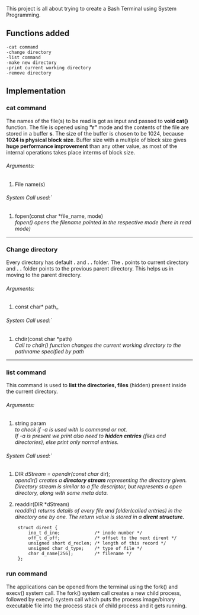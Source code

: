 This project is all about trying to create a Bash Terminal using System Programming.

## Functions added
	-cat command
	-change directory
	-list command
	-make new directory
	-print current working directory
	-remove directory

## Implementation

### cat command
The names of the file(s) to be read is got as input and passed to **void cat()** function.
The file is opened using **"r"** mode and the contents of the file are stored in a buffer **s**. The size of the buffer is chosen to be 1024, because **1024 is physical block size**. Buffer size with a multiple of block size gives **huge performance improvement** than any other value, as most of the internal operations takes place interms of block size.
###### Arguments:
1. File name(s)
###### System Call used:`
1. fopen(const char *file_name, mode) \
_fopen() opens the  filename pointed in the respective mode (here in read mode)_
***

### Change directory
Every directory has default **.** and **.** **.** folder.
The **.** points to current directory and **.** **.** folder points to the previous parent directory. This helps us in moving to the parent directory.
###### Arguments:
1. const char* path_
###### System Call used:` 
1. chdir(const char *path)
\
_Call to chdir() function changes the current working directory to the pathname specified by path_

****
### list command
This command is used to **list the directories, files** (hidden) present inside the current directory.
###### Arguments:
1. string param\
_to check if -a is used with ls command or not._\
_If -a is present we print also need to **hidden entries** (files and directories), else print only normal entries._
###### System Call used:`
1. DIR *dStream = opendir(const char* dir);\
_opendir() creates a **directory stream** representing the directory given. Directory stream is similar to a file descriptor, but represents a open directory, along with some meta data._
2. readdir(DIR *dStream)\
_readdir() returns details of every file and folder(called entries) in the directory one by one. The return value is stored in a **dirent structure.**_
		
        struct dirent {
            ino_t d_ino; 			 /* inode number */
			off_t d_off; 			 /* offset to the next dirent */
			unsigned short d_reclen; /* length of this record */
			unsigned char d_type; 	 /* type of file */
			char d_name[256]; 		 /* filename */
	    };

### run command
The applications can be opened from the terminal using the fork() and execv() system call. The fork() system call creates a new child process, followed by execv() system call which puts the process image/binary executable file into the process stack of child process and it gets running.
